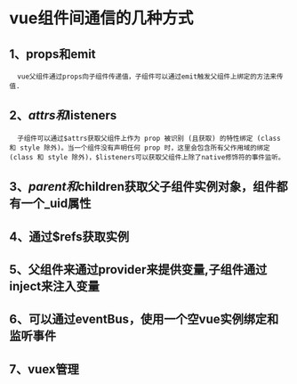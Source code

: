 
# vue组件间通信的几种方式
## 1、props和emit
      vue父组件通过props向子组件传递值，子组件可以通过emit触发父组件上绑定的方法来传值.
## 2、$attrs和$listeners
      子组件可以通过$attrs获取父组件上作为 prop 被识别 (且获取) 的特性绑定 (class 和 style 除外)。当一个组件没有声明任何 prop 时，这里会包含所有父作用域的绑定 (class 和 style 除外)，$listeners可以获取父组件上除了native修饰符的事件监听。
## 3、$parent和$children获取父子组件实例对象，组件都有一个_uid属性
## 4、通过$refs获取实例
## 5、父组件来通过provider来提供变量,子组件通过inject来注入变量
## 6、可以通过eventBus，使用一个空vue实例绑定和监听事件
## 7、vuex管理
